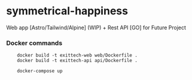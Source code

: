 # symmetrical-happiness
Web app [Astro/Tailwind/Alpine] (WIP) + Rest API [GO] for Future Project

### Docker commands
```
    docker build -t exittech-web web/Dockerfile .
    docker build -t exittech-api api/Dockerfile .

    docker-compose up
```
